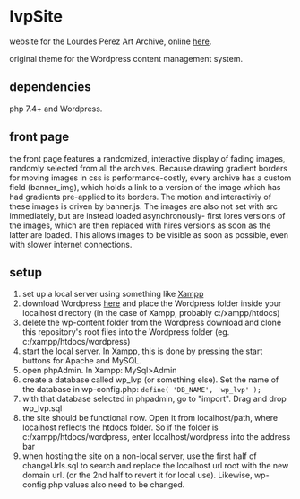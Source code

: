 # lvpSite
website for the Lourdes Perez Art Archive, online [here](https://lvpart.com).

original theme for the Wordpress content management system.

dependencies
----------
php 7.4+ and Wordpress. 

front page
----------
the front page features a randomized, interactive display of fading images, randomly selected from all the archives. Because drawing gradient borders for moving images in css is performance-costly, every archive has a custom field (banner_img), which holds a link to a version of the image which has had gradients pre-applied to its borders. The motion and interactiviy of these images is driven by banner.js. The images are also not set with src immediately, but are instead loaded asynchronously- first lores versions of the images, which are then replaced with hires versions as soon as the latter are loaded. This allows images to be visible as soon as possible, even with slower internet connections.

setup
----------
1) set up a local server using something like [Xampp](https://www.apachefriends.org/download.html)
2) download Wordpress [here](https://wordpress.org/download/) and place the Wordpress folder inside your localhost directory (in the case of Xampp, probably c:/xampp/htdocs)
3) delete the wp-content folder from the Wordpress download and clone this repository's root files into the Wordpress folder (eg. c:/xampp/htdocs/wordpress)
4) start the local server. In Xampp, this is done by pressing the start buttons for Apache and MySQL.
5) open phpAdmin. In Xampp: MySql>Admin
6) create a database called wp_lvp (or something else). Set the name of the database in wp-config.php: `define( 'DB_NAME', 'wp_lvp' );`
7) with that database selected in phpadmin, go to "import". Drag and drop wp_lvp.sql
8) the site should be functional now. Open it from localhost/path, where localhost reflects the htdocs folder. So if the folder is c:/xampp/htdocs/wordpress, enter localhost/wordpress into the address bar
9) when hosting the site on a non-local server, use the first half of changeUrls.sql to search and replace the localhost url root with the new domain url. (or the 2nd half to revert it for local use). Likewise, wp-config.php values also need to be changed.
